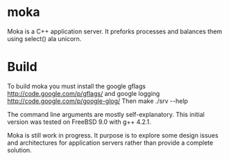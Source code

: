 moka
====

Moka is a C++ application server. It preforks processes and balances them using select() ala unicorn.

Build
=====

To build moka you must install the google gflags http://code.google.com/p/gflags/ and google logging http://code.google.com/p/google-glog/ Then
	make
	./srv --help

The command line arguments are mostly self-explanatory. This initial version was tested on FreeBSD 9.0 with g++ 4.2.1.

Moka is still work in progress. It purpose is to explore some design issues and architectures for application servers rather than provide a complete solution.

